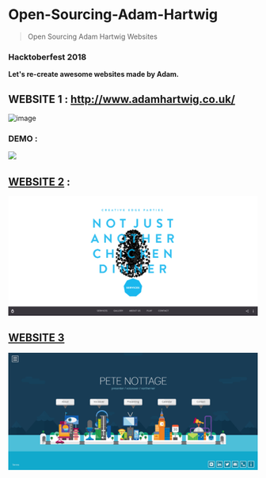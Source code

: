 # Open-Sourcing-Adam-Hartwig
> Open Sourcing Adam Hartwig Websites

### Hacktoberfest 2018

**Let's re-create awesome websites made by Adam.**

## WEBSITE 1 : http://www.adamhartwig.co.uk/

![image](https://user-images.githubusercontent.com/5800726/46262842-cc301d80-c524-11e8-896a-b53c94f3339d.png)

### DEMO : 

![](https://media.giphy.com/media/57Uyah4xlikV152exA/giphy.gif)

## [WEBSITE 2](http://www.creativeedgeparties.com/) : 

![](web2.png)

## [WEBSITE 3](https://www.petenottage.co.uk/)

![](web3.png)


